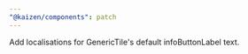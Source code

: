 ```yaml
---
"@kaizen/components": patch
---
```


Add localisations for GenericTile's default infoButtonLabel text.
